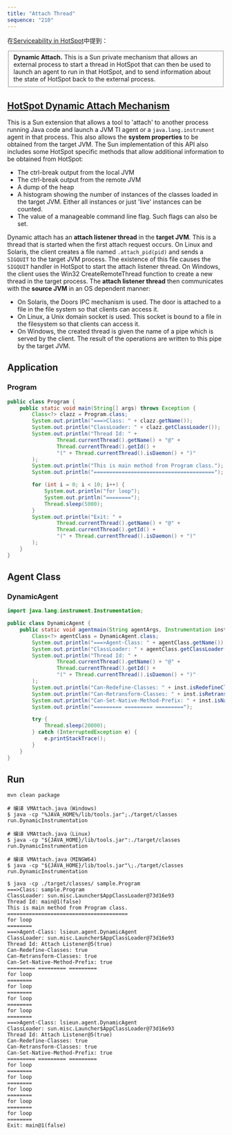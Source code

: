 ```yaml
---
title: "Attach Thread"
sequence: "210"
---
```


在[Serviceability in HotSpot](http://openjdk.java.net/groups/hotspot/docs/Serviceability.html)中提到：

<fieldset>
<b>Dynamic Attach.</b>
This is a Sun private mechanism that allows an external process to start a thread in HotSpot
that can then be used to launch an agent to run in that HotSpot,
and to send information about the state of HotSpot back to the external process.
</fieldset>



## [HotSpot Dynamic Attach Mechanism](http://openjdk.java.net/groups/hotspot/docs/Serviceability.html#battach)

This is a Sun extension that allows a tool to 'attach' to another process running Java code and
launch a JVM TI agent or a `java.lang.instrument` agent in that process.
This also allows the **system properties** to be obtained from the target JVM.
The Sun implementation of this API also includes some HotSpot specific methods
that allow additional information to be obtained from HotSpot:

- The ctrl-break output from the local JVM
- The ctrl-break output from the remote JVM
- A dump of the heap
- A histogram showing the number of instances of the classes loaded in the target JVM. Either all instances or just 'live' instances can be counted.
- The value of a manageable command line flag. Such flags can also be set.

Dynamic attach has an **attach listener thread** in the **target JVM**.
This is a thread that is started when the first attach request occurs.
On Linux and Solaris, the client creates a file named `.attach_pid(pid)` and sends a `SIGQUIT` to the target JVM process.
The existence of this file causes the `SIGQUIT` handler in HotSpot to start the attach listener thread.
On Windows, the client uses the Win32 CreateRemoteThread function to create a new thread in the target process.
The **attach listener thread** then communicates with the **source JVM** in an OS dependent manner:

- On Solaris, the Doors IPC mechanism is used. The door is attached to a file in the file system so that clients can access it.
- On Linux, a Unix domain socket is used. This socket is bound to a file in the filesystem so that clients can access it.
- On Windows, the created thread is given the name of a pipe which is served by the client. The result of the operations are written to this pipe by the target JVM.

## Application

### Program

```java
public class Program {
    public static void main(String[] args) throws Exception {
        Class<?> clazz = Program.class;
        System.out.println("===>Class: " + clazz.getName());
        System.out.println("ClassLoader: " + clazz.getClassLoader());
        System.out.println("Thread Id: " +
                Thread.currentThread().getName() + "@" +
                Thread.currentThread().getId() +
                "(" + Thread.currentThread().isDaemon() + ")"
        );
        System.out.println("This is main method from Program class.");
        System.out.println("=======================================");

        for (int i = 0; i < 10; i++) {
            System.out.println("for loop");
            System.out.println("========");
            Thread.sleep(5000);
        }
        System.out.println("Exit: " +
                Thread.currentThread().getName() + "@" +
                Thread.currentThread().getId() +
                "(" + Thread.currentThread().isDaemon() + ")"
        );
    }
}
```

## Agent Class

### DynamicAgent

```java
import java.lang.instrument.Instrumentation;

public class DynamicAgent {
    public static void agentmain(String agentArgs, Instrumentation inst) {
        Class<?> agentClass = DynamicAgent.class;
        System.out.println("===>Agent-Class: " + agentClass.getName());
        System.out.println("ClassLoader: " + agentClass.getClassLoader());
        System.out.println("Thread Id: " +
                Thread.currentThread().getName() + "@" +
                Thread.currentThread().getId() +
                "(" + Thread.currentThread().isDaemon() + ")"
        );
        System.out.println("Can-Redefine-Classes: " + inst.isRedefineClassesSupported());
        System.out.println("Can-Retransform-Classes: " + inst.isRetransformClassesSupported());
        System.out.println("Can-Set-Native-Method-Prefix: " + inst.isNativeMethodPrefixSupported());
        System.out.println("========= ========= =========");

        try {
            Thread.sleep(20000);
        } catch (InterruptedException e) {
            e.printStackTrace();
        }
    }
}
```

## Run

```text
mvn clean package
```

```text
# 编译 VMAttach.java（Windows)
$ java -cp "%JAVA_HOME%/lib/tools.jar";./target/classes run.DynamicInstrumentation

# 编译 VMAttach.java（Linux)
$ java -cp "${JAVA_HOME}/lib/tools.jar":./target/classes run.DynamicInstrumentation

# 编译 VMAttach.java（MINGW64)
$ java -cp "${JAVA_HOME}/lib/tools.jar"\;./target/classes run.DynamicInstrumentation
```

```text
$ java -cp ./target/classes/ sample.Program
===>Class: sample.Program
ClassLoader: sun.misc.Launcher$AppClassLoader@73d16e93
Thread Id: main@1(false)
This is main method from Program class.
=======================================
for loop
========
===>Agent-Class: lsieun.agent.DynamicAgent
ClassLoader: sun.misc.Launcher$AppClassLoader@73d16e93
Thread Id: Attach Listener@5(true)
Can-Redefine-Classes: true
Can-Retransform-Classes: true
Can-Set-Native-Method-Prefix: true
========= ========= =========
for loop
========
for loop
========
for loop
========
for loop
========
===>Agent-Class: lsieun.agent.DynamicAgent
ClassLoader: sun.misc.Launcher$AppClassLoader@73d16e93
Thread Id: Attach Listener@5(true)
Can-Redefine-Classes: true
Can-Retransform-Classes: true
Can-Set-Native-Method-Prefix: true
========= ========= =========
for loop
========
for loop
========
for loop
========
for loop
========
for loop
========
Exit: main@1(false)
```

